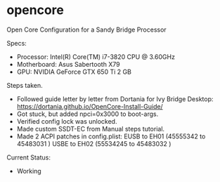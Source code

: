 # opencore
Open Core Configuration for a Sandy Bridge Processor

Specs: 
- Processor: Intel(R) Core(TM) i7-3820 CPU @ 3.60GHz
- Motherboard: Asus Sabertooth X79
- GPU: NVIDIA GeForce GTX 650 Ti 2 GB

Steps taken.
- Followed guide letter by letter from Dortania for Ivy Bridge Desktop: https://dortania.github.io/OpenCore-Install-Guide/
- Got stuck, but added npci=0x3000 to boot-args.
- Verified config lock was unlocked.
- Made custom SSDT-EC from Manual steps tutorial.
- Made 2 ACPI patches in config.plist:
  EUSB to EH01 (45555342 to 45483031 )
  USBE to EH02 (55534245 to 45483032 ) 

Current Status:
-  Working
